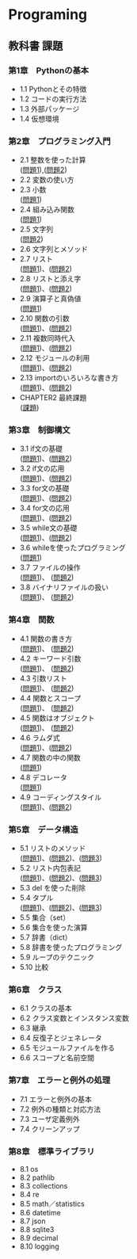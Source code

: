 # Programing
## 教科書 課題
### 第1章　Pythonの基本
- 1.1 Pythonとその特徴<br>
- 1.2 コードの実行方法<br>
- 1.3 外部パッケージ<br>
- 1.4 仮想環境<br>
### 第2章　プログラミング入門
- 2.1 整数を使った計算<br>([問題1](CHAPTER02/Q2_1_1.py)),([問題2](CHAPTER02/Q2_1_2.py))
- 2.2 変数の使い方<br>
- 2.3 小数<br>([問題1](CHAPTER02/Q2_3_1.py))
- 2.4 組み込み関数<br>([問題1](CHAPTER02/Q2_4_1.py))
- 2.5 文字列<br>([問題2](CHAPTER02/Q2_5_2.py))
- 2.6 文字列とメソッド<br>
- 2.7 リスト<br>([問題1](CHAPTER02/Q2_7_1.py))、([問題2](CHAPTER02/Q2_7_2.py))
- 2.8 リストと添え字<br>([問題1](CHAPTER02/Q2_8_1.py))、([問題2](CHAPTER02/Q2_8_2.py))
- 2.9 演算子と真偽値<br>([問題1](CHAPTER02/Q2_9_1.py))
- 2.10 関数の引数<br>([問題1](CAHAPTER02/Q2_10_1.py))、([問題2](CHAPTER02/Q2_10_2.py))
- 2.11 複数同時代入<br>([問題1](CHAPTER02/Q2_11_1.py))、([問題2](CHAPTEER02/Q2_11_2.py))
- 2.12 モジュールの利用<br>([問題1](CHAPTER02/Q2_12_1.py))、([問題2](CHAPTER02/Q2_12_2.py))
- 2.13 importのいろいろな書き方<br>([問題1](CHAPTER02/Q2_13_1.py))、([問題2](CHAPTER02/Q2_13_2.py))
- CHAPTER2 最終課題<br>([課題](CHAPTER02/Q2_final.py))
### 第3章　制御構文
- 3.1 if文の基礎<br>([問題1](CHAPTER03/Q3_1_1.py))、([問題2](CHAPTER03/Q3_1_2.py))
- 3.2 if文の応用<br>([問題1](CHAPTER03/Q3_2_1.py))、([問題2](CHAPTER03/Q3_2_2.py))
- 3.3 for文の基礎<br>([問題1](CHAPTER03/Q3_3_1.py))、([問題2](CHAPTER03/Q3_3_2.py))
- 3.4 for文の応用<br>([問題1](CHAPTER03/Q3_4_1.py))、([問題2](CHAPTER03/Q3_4_2.py))
- 3.5 while文の基礎<br>([問題1](CHAPTER03/Q3_5_1.py))、([問題2](CHAPTER03/Q3_5_2.py))
- 3.6 whileを使ったプログラミング<br>([問題1](CHAPTER03/Q3_6_1.py))
- 3.7 ファイルの操作<br>([問題1](CHAPTER03/Q3_7_1.py))、 ([問題2](CHAPTER03/Q3_8_2.py))
- 3.8 バイナリファイルの扱い<br>([問題1](CHAPTER03/Q3_8_1.py))、 ([問題2](CHAPTER03/Q3_8_2.py))
### 第4章　関数
- 4.1 関数の書き方<br>([問題1](CHAPTER04/Q4_1_1.py))、 ([問題2](CHAPTER04/Q4_1_2.py))
- 4.2 キーワード引数<br>([問題1](CHAPTER04/Q4_2_1.py))、 ([問題2](CHAPTER04/Q4_2_2.py))
- 4.3 引数リスト<br>([問題1](CHAPTER04/Q4_3_1.py))、 ([問題2](CHAPTER04/Q4_3_2.py))
- 4.4 関数とスコープ<br>([問題1](CHAPTER04/Q4_4_1.py))、 ([問題2](CHAPTER04/Q4_4_2.py))
- 4.5 関数はオブジェクト<br>([問題1](CHAPTER04/Q4_5_1.py))、 ([問題2](CHAPTER04/Q4_5_2.py))
- 4.6 ラムダ式<br>([問題1](CHAPTER04/Q4_6_1.py))、([問題2](CHAPTER04/Q4_6_2.py))
- 4.7 関数の中の関数<br>([問題1](CHAPTER04/Q4_7_1.py))
- 4.8 デコレータ<br>([問題1](CHAPTER04/Q4_8_1.py))
- 4.9 コーディングスタイル<br>([問題1](CHAPTER04/Q4_9_1.py))、([問題2](CHAPTER04/Q4_9_2.py))
### 第5章　データ構造
- 5.1 リストのメソッド<br>([問題1](CHAPTER05/Q5_1_1.py))、([問題2](CHAPTER05/Q5_1_2.py))、([問題3](CHAPTER05/Q5_1_3.py))
- 5.2 リスト内包表記<br>([問題1](CHAPTER05/Q5_2_1.py))、([問題2](CHAPTER05/Q5_2_2.py))、([問題3](CHAPTER05/Q5_2_3.py))
- 5.3 del を使った削除<br>
- 5.4 タプル<br>([問題1](CHAPTER05/Q5_4_1.py))、([問題2](CHAPTER05/Q5_4_2.py))、([問題3](CHAPTER05/Q5_4_3.py))
- 5.5 集合（set）<br>
- 5.6 集合を使った演算<br>
- 5.7 辞書（dict）<br>
- 5.8 辞書を使ったプログラミング<br>
- 5.9 ループのテクニック<br>
- 5.10 比較<br>
### 第6章　クラス
- 6.1 クラスの基本<br>
- 6.2 クラス変数とインスタンス変数<br>
- 6.3 継承<br>
- 6.4 反復子とジェネレータ<br>
- 6.5 モジュールファイルを作る<br>
- 6.6 スコープと名前空間<br>
### 第7章　エラーと例外の処理
- 7.1 エラーと例外の基本<br>
- 7.2 例外の種類と対応方法<br>
- 7.3 ユーザ定義例外<br>
- 7.4 クリーンアップ<br>
### 第8章　標準ライブラリ
- 8.1 os<br>
- 8.2 pathlib<br>
- 8.3 collections<br>
- 8.4 re<br>
- 8.5 math／statistics<br>
- 8.6 datetime<br>
- 8.7 json<br>
- 8.8 sqlite3<br>
- 8.9 decimal<br>
- 8.10 logging<br>
